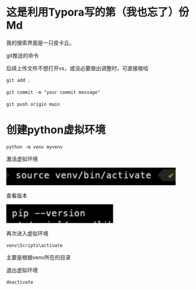 <!-- # Welcome to MkDocs

For full documentation visit [mkdocs.org](https://www.mkdocs.org).

## Commands

* `mkdocs new [dir-name]` - Create a new project.
* `mkdocs serve` - Start the live-reloading docs server.
* `mkdocs build` - Build the documentation site.
* `mkdocs -h` - Print help message and exit.

## Project layout

    mkdocs.yml    # The configuration file.
    docs/
        index.md  # The documentation homepage.
        ...       # Other markdown pages, images and other files. -->


# 这是利用Typora写的第（我也忘了）份Md

我的搜索界面是一只皮卡丘。





git推送的命令

后续上传文件不想打开vs，或没必要做出调整时，可直接梭哈

```shell
git add .

git commit -m "your commit message"

git push origin main
```

# 创建python虚拟环境

```
python -m venv myvenv
```

激活虚拟环境

![image-20240723112642708](index.assets/image-20240723112642708.png)

查看版本

![image-20240723112701159](index.assets/image-20240723112701159.png)

再次进入虚拟环境

```shell
venv\Scripts\activate
```

主要是根据venv所在的目录



退出虚拟环境

```
deactivate
```

